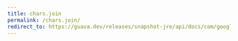 ```yaml
---
title: chars.join
permalink: /chars.join/
redirect_to: https://guava.dev/releases/snapshot-jre/api/docs/com/google/common/primitives/Chars.html#join-java.lang.String-char...-
---
```

